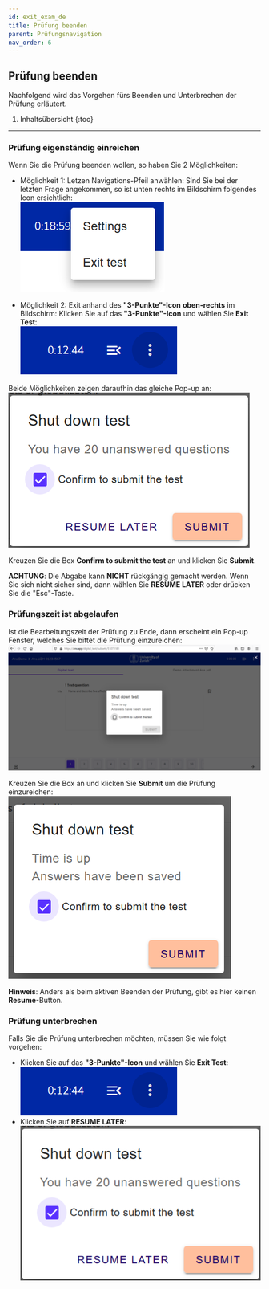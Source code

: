 ```yaml
---
id: exit_exam_de
title: Prüfung beenden
parent: Prüfungsnavigation
nav_order: 6
---
```


## Prüfung beenden

Nachfolgend wird das Vorgehen fürs Beenden und Unterbrechen der Prüfung erläutert.

1. Inhaltsübersicht
{:toc}

---

### Prüfung eigenständig einreichen

Wenn Sie die Prüfung beenden wollen, so haben Sie 2 Möglichkeiten:

* Möglichkeit 1: Letzen Navigations-Pfeil anwählen:
Sind Sie bei der letzten Frage angekommen, so ist unten rechts im Bildschirm folgendes Icon ersichtlich:  
[![Prüfung-exit](assets/exam-exittest.png)](assets/exam-exittest.png)

* Möglichkeit 2: Exit anhand des **"3-Punkte"-Icon** **oben-rechts** im Bildschirm:
Klicken Sie auf das **"3-Punkte"-Icon** und wählen Sie **Exit Test**:  
[![Prüfung-exit](assets/examsettings-icon.png)](assets/examsettings-icon.png)


Beide Möglichkeiten zeigen daraufhin das gleiche Pop-up an:
[![Prüfung-exit](assets/exam-exittestactive.png)](assets/exam-exittestactive.png)

Kreuzen Sie die Box **Confirm to submit the test** an und klicken Sie **Submit**.

**ACHTUNG**: Die Abgabe kann **NICHT** rückgängig gemacht werden. Wenn Sie sich nicht sicher sind, dann wählen Sie **RESUME LATER** oder drücken Sie die "Esc"-Taste.


### Prüfungszeit ist abgelaufen

Ist die Bearbeitungszeit der Prüfung zu Ende, dann erscheint ein Pop-up Fenster, welches Sie bittet die Prüfung einzureichen:
[![Prüfung-exit](assets/exam-submit-popup.png)](assets/exam-submit-popup.png)

Kreuzen Sie die Box an und klicken Sie **Submit** um die Prüfung einzureichen:
[![Prüfung-exit](assets/exam-submitpopup-tickbox.png)](assets/exam-submitpopup-tickbox.png)


**Hinweis**: Anders als beim aktiven Beenden der Prüfung, gibt es hier keinen **Resume**-Button.

### Prüfung unterbrechen
Falls Sie die Prüfung unterbrechen möchten, müssen Sie wie folgt vorgehen:
* Klicken Sie auf das **"3-Punkte"-Icon** und wählen Sie **Exit Test**:  
[![Prüfung-exit](assets/examsettings-icon.png)](assets/examsettings-icon.png)
* Klicken Sie auf **RESUME LATER**:  
[![Prüfung-unterbrechen](assets/exam-exittestactive.png)](assets/exam-exittestactive.png)
